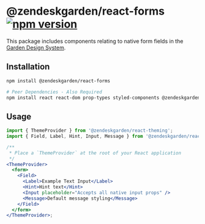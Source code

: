 # @zendeskgarden/react-forms [![npm version](https://flat.badgen.net/npm/v/@zendeskgarden/react-forms)](https://www.npmjs.com/package/@zendeskgarden/react-forms)

This package includes components relating to native form fields in the
[Garden Design System](https://zendeskgarden.github.io/).

## Installation

```sh
npm install @zendeskgarden/react-forms

# Peer Dependencies - Also Required
npm install react react-dom prop-types styled-components @zendeskgarden/react-theming
```

## Usage

```jsx static
import { ThemeProvider } from '@zendeskgarden/react-theming';
import { Field, Label, Hint, Input, Message } from '@zendeskgarden/react-forms';

/**
 * Place a `ThemeProvider` at the root of your React application
 */
<ThemeProvider>
  <form>
    <Field>
      <Label>Example Text Input</Label>
      <Hint>Hint text</Hint>
      <Input placeholder="Accepts all native input props" />
      <Message>Default message styling</Message>
    </Field>
  </form>
</ThemeProvider>;
```
